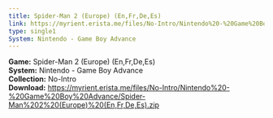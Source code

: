 ```yaml
---
title: Spider-Man 2 (Europe) (En,Fr,De,Es)
link: https://myrient.erista.me/files/No-Intro/Nintendo%20-%20Game%20Boy%20Advance/Spider-Man%202%20(Europe)%20(En,Fr,De,Es).zip
type: single1
System: Nintendo - Game Boy Advance
---
```

<b>Game:</b> Spider-Man 2 (Europe) (En,Fr,De,Es)<br>
<b>System:</b> Nintendo - Game Boy Advance<br>
<b>Collection:</b> No-Intro<br>
<b>Download:</b> https://myrient.erista.me/files/No-Intro/Nintendo%20-%20Game%20Boy%20Advance/Spider-Man%202%20(Europe)%20(En,Fr,De,Es).zip